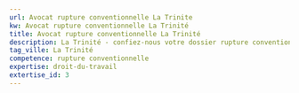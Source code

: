 ```yaml
---
url: Avocat rupture conventionnelle La Trinite
kw: Avocat rupture conventionnelle La Trinité
title: Avocat rupture conventionnelle La Trinité
description: La Trinité - confiez-nous votre dossier rupture conventionnelle
tag_ville: La Trinité
competence: rupture conventionnelle
expertise: droit-du-travail
extertise_id: 3
---
```


